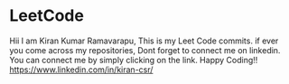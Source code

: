 # LeetCode
Hii I am Kiran Kumar Ramavarapu, This is my Leet Code commits. if ever you come across my repositories, Dont forget to connect me on linkedin. You can connect me by simply clicking on the link. Happy Coding!!  https://www.linkedin.com/in/kiran-csr/ 
